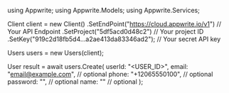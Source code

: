 using Appwrite;
using Appwrite.Models;
using Appwrite.Services;

Client client = new Client()
    .SetEndPoint("https://cloud.appwrite.io/v1") // Your API Endpoint
    .SetProject("5df5acd0d48c2") // Your project ID
    .SetKey("919c2d18fb5d4...a2ae413da83346ad2"); // Your secret API key

Users users = new Users(client);

User result = await users.Create(
    userId: "<USER_ID>",
    email: "email@example.com", // optional
    phone: "+12065550100", // optional
    password: "", // optional
    name: "<NAME>" // optional
);